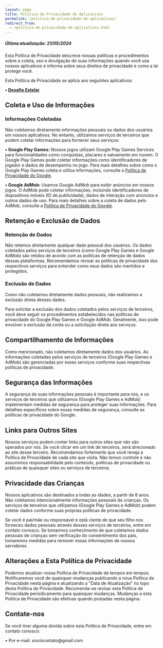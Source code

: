 ```yaml
---
layout: page
title: Política de Privacidade de Aplicativos
permalink: /politica-de-privacidade-de-aplicativos/
redirect_from:
  - /politica-de-privacidade-de-aplicativos.html
---
```


<h5>Última atualização: 21/05/2024</h5>

<p>Esta Política de Privacidade descreve nossas políticas e procedimentos sobre a coleta, uso e divulgação de suas informações quando você usa nossos aplicativos e informa sobre seus direitos de privacidade e como a lei protege você.</p>

<p>Esta Política de Privacidade se aplica aos seguintes aplicativos:</p>

<p><b>• <a href="https://play.google.com/store/apps/details?id=com.studiorock.game" target="_blank">Desafio Estelar</a></b></p>
<h2>Coleta e Uso de Informações</h2>
<h3>Informações Coletadas</h3>

<p>Não coletamos diretamente informações pessoais ou dados dos usuários em nossos aplicativos. No entanto, utilizamos serviços de terceiros que podem coletar informações para fornecer seus serviços:</p>

<p><b>• Google Play Games:</b> Nossos jogos utilizam Google Play Games Services para funcionalidades como conquistas, placares e salvamento em nuvem. O Google Play Games pode coletar informações como identificadores de jogador e dados de desempenho no jogo. Para mais detalhes sobre como o Google Play Games coleta e utiliza informações, consulte a <a href="https://policies.google.com/privacy" target="_blank">Política de Privacidade do Google</a>.</p>

<p><b>• Google AdMob:</b> Usamos Google AdMob para exibir anúncios em nossos jogos. O AdMob pode coletar informações, incluindo identificadores de dispositivos móveis (ID de publicidade), dados de interação com anúncios e outros dados de uso. Para mais detalhes sobre a coleta de dados pelo AdMob, consulte a <a href="https://policies.google.com/privacy" target="_blank">Política de Privacidade do Google</a>.</p>

<h2>Retenção e Exclusão de Dados</h2>
<h3>Retenção de Dados</h3>

<p>Não retemos diretamente qualquer dado pessoal dos usuários.
Os dados coletados pelos serviços de terceiros (como Google Play Games e Google AdMob) são retidos de acordo com as políticas de retenção de dados dessas plataformas. Recomendamos revisar as políticas de privacidade dos respectivos serviços para entender como seus dados são mantidos e protegidos.</p>

<h3>Exclusão de Dados</h3>

<p>Como não coletamos diretamente dados pessoais, não realizamos a exclusão direta desses dados.</p>
<p>Para solicitar a exclusão dos dados coletados pelos serviços de terceiros, você deve seguir os procedimentos estabelecidos nas políticas de privacidade do Google Play Games e Google AdMob. Geralmente, isso pode envolver a exclusão da conta ou a solicitação direta aos serviços.</p>


<h2>Compartilhamento de Informações</h2>
<p>Como mencionado, não coletamos diretamente dados dos usuários. As informações coletadas pelos serviços de terceiros (Google Play Games e AdMob) são gerenciadas por esses serviços conforme suas respectivas políticas de privacidade.</p>

<h2>Segurança das Informações</h2>
<p>A segurança de suas informações pessoais é importante para nós, e os serviços de terceiros que utilizamos (Google Play Games e AdMob) implementam medidas de segurança para proteger suas informações. Para detalhes específicos sobre essas medidas de segurança, consulte as políticas de privacidade do Google.</p>

<h2>Links para Outros Sites</h2>
<p>Nossos serviços podem conter links para outros sites que não são operados por nós. Se você clicar em um link de terceiros, será direcionado ao site desse terceiro. Recomendamos fortemente que você reveja a Política de Privacidade de cada site que visita. Não temos controle e não assumimos responsabilidade pelo conteúdo, políticas de privacidade ou práticas de quaisquer sites ou serviços de terceiros.</p>

<h2>Privacidade das Crianças</h2>
<p>Nossos aplicativos são destinados a todas as idades, a partir de 6 anos. Não coletamos intencionalmente informações pessoais de crianças. Os serviços de terceiros que utilizamos (Google Play Games e AdMob) podem coletar dados conforme suas próprias políticas de privacidade.</p>

<p>Se você é pai/mãe ou responsável e está ciente de que seu filho nos forneceu dados pessoais através desses serviços de terceiros, entre em contato conosco. Se tomarmos conhecimento de que coletamos dados pessoais de crianças sem verificação do consentimento dos pais, tomaremos medidas para remover essas informações de nossos servidores.</p>

<h2>Alterações a Esta Política de Privacidade</h2>
<p>Podemos atualizar nossa Política de Privacidade de tempos em tempos. Notificaremos você de quaisquer mudanças publicando a nova Política de Privacidade nesta página e atualizando a "Data de Atualização" no topo desta Política de Privacidade. Recomenda-se revisar esta Política de Privacidade periodicamente para quaisquer mudanças. Mudanças a esta Política de Privacidade são efetivas quando postadas nesta página.</p>

<h2>Contate-nos</h2>
<p>Se você tiver alguma dúvida sobre esta Política de Privacidade, entre em contato conosco:</p>

<p>• Por e-mail: srockcontato@gmail.com</p>
